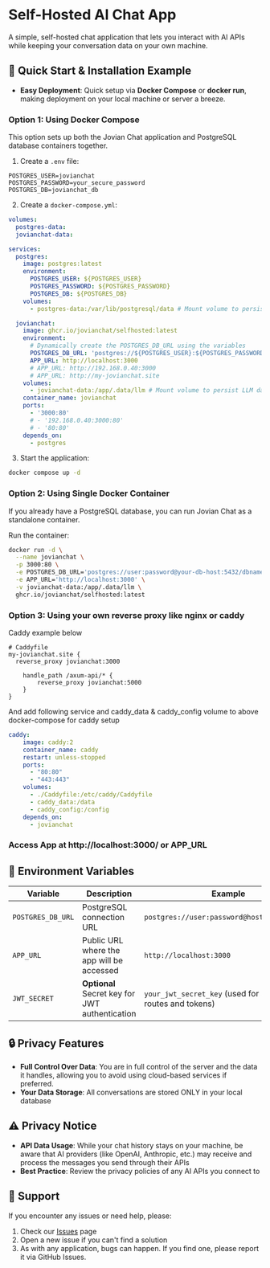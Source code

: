 # Self-Hosted AI Chat App

A simple, self-hosted chat application that lets you interact with AI APIs while keeping your conversation data on your own machine.

## 🚀 Quick Start & Installation Example

- **Easy Deployment**: Quick setup via **Docker Compose** or **docker run**, making deployment on your local machine or server a breeze.

### Option 1: Using Docker Compose
This option sets up both the Jovian Chat application and PostgreSQL database containers together.
1. Create a `.env` file:

```env
POSTGRES_USER=jovianchat
POSTGRES_PASSWORD=your_secure_password
POSTGRES_DB=jovianchat_db
```

2. Create a `docker-compose.yml`:

```yaml
volumes:
  postgres-data:
  jovianchat-data:

services:
  postgres:
    image: postgres:latest
    environment:
      POSTGRES_USER: ${POSTGRES_USER}
      POSTGRES_PASSWORD: ${POSTGRES_PASSWORD}
      POSTGRES_DB: ${POSTGRES_DB}
    volumes:
      - postgres-data:/var/lib/postgresql/data # Mount volume to persist PostgreSQL data where chats are stored

  jovianchat:
    image: ghcr.io/jovianchat/selfhosted:latest
    environment:
      # Dynamically create the POSTGRES_DB_URL using the variables
      POSTGRES_DB_URL: 'postgres://${POSTGRES_USER}:${POSTGRES_PASSWORD}@postgres:5432/${POSTGRES_DB}'
      APP_URL: http://localhost:3000
      # APP_URL: http://192.168.0.40:3000
      # APP_URL: http://my-jovianchat.site
    volumes:
      - jovianchat-data:/app/.data/llm # Mount volume to persist LLM data like API keys
    container_name: jovianchat
    ports:
      - '3000:80'
      # - '192.168.0.40:3000:80'
      # - '80:80'
    depends_on:
      - postgres
```
3. Start the application:

```bash
docker compose up -d
```

### Option 2: Using Single Docker Container
If you already have a PostgreSQL database, you can run Jovian Chat as a standalone container.

Run the container:
```bash
docker run -d \
  --name jovianchat \
  -p 3000:80 \
  -e POSTGRES_DB_URL='postgres://user:password@your-db-host:5432/dbname' \
  -e APP_URL='http://localhost:3000' \
  -v jovianchat-data:/app/.data/llm \
  ghcr.io/jovianchat/selfhosted:latest
```

### Option 3: Using your own reverse proxy like nginx or caddy
Caddy example below

```text
# Caddyfile
my-jovianchat.site {
  reverse_proxy jovianchat:3000
    
    handle_path /axum-api/* {
        reverse_proxy jovianchat:5000
    }
}
```
And add following service and caddy_data & caddy_config volume to above docker-compose for caddy setup
```yaml
caddy:
    image: caddy:2
    container_name: caddy
    restart: unless-stopped
    ports:
      - "80:80"
      - "443:443"
    volumes:
      - ./Caddyfile:/etc/caddy/Caddyfile
      - caddy_data:/data
      - caddy_config:/config
    depends_on:
      - jovianchat
```

### Access App at http://localhost:3000/ or APP_URL

## 📝 Environment Variables

| Variable          | Description                                      | Example                                                       |
|-------------------|--------------------------------------------------|---------------------------------------------------------------|
| `POSTGRES_DB_URL` | PostgreSQL connection URL                        | `postgres://user:password@host:5432/dbname`                   |
| `APP_URL`          | Public URL where the app will be accessed        | `http://localhost:3000`                                       |
| `JWT_SECRET`       | **Optional** Secret key for JWT authentication   | `your_jwt_secret_key` (used for securing routes and tokens)   |

## 🔒 Privacy Features

- **Full Control Over Data**: You are in full control of the server and the data it handles, allowing you to avoid using cloud-based services if preferred.
- **Your Data Storage**: All conversations are stored ONLY in your local database

## ⚠️ Privacy Notice

- **API Data Usage**: While your chat history stays on your machine, be aware that AI providers (like OpenAI, Anthropic, etc.) may receive and process the messages you send through their APIs
- **Best Practice**: Review the privacy policies of any AI APIs you connect to

## 🛟 Support

If you encounter any issues or need help, please:
1. Check our [Issues](https://github.com/jovianchat/selfhosted/issues) page
2. Open a new issue if you can't find a solution
3. As with any application, bugs can happen. If you find one, please report it via GitHub Issues.